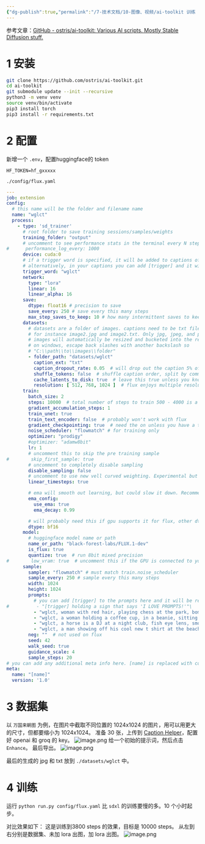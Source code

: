 ```yaml
---
{"dg-publish":true,"permalink":"/7-技术文档/10-图像、视频/ai-toolkit 训练 Flux Lora/","tags":["lora","flux"]}
---
```


参考文章：[GitHub - ostris/ai-toolkit: Various AI scripts. Mostly Stable Diffusion stuff.](https://github.com/ostris/ai-toolkit)
# 1 安装
```bash
git clone https://github.com/ostris/ai-toolkit.git
cd ai-toolkit
git submodule update --init --recursive
python3 -m venv venv
source venv/bin/activate
pip3 install torch
pip3 install -r requirements.txt
```


# 2 配置
新增一个 `.env`，配置huggingface的 token
```text
HF_TOKEN=hf_gxxxxx
```

`./config/flux.yaml`

```yaml
---
job: extension
config:
  # this name will be the folder and filename name
  name: "wglct"
  process:
    - type: 'sd_trainer'
      # root folder to save training sessions/samples/weights
      training_folder: "output"
      # uncomment to see performance stats in the terminal every N steps
#      performance_log_every: 1000
      device: cuda:0
      # if a trigger word is specified, it will be added to captions of training data if it does not already exist
      # alternatively, in your captions you can add [trigger] and it will be replaced with the trigger word
      trigger_word: "wglct"
      network:
        type: "lora"
        linear: 16
        linear_alpha: 16
      save:
        dtype: float16 # precision to save
        save_every: 250 # save every this many steps
        max_step_saves_to_keep: 10 # how many intermittent saves to keep
      datasets:
        # datasets are a folder of images. captions need to be txt files with the same name as the image
        # for instance image2.jpg and image2.txt. Only jpg, jpeg, and png are supported currently
        # images will automatically be resized and bucketed into the resolution specified
        # on windows, escape back slashes with another backslash so
        # "C:\\path\\to\\images\\folder"
        - folder_path: "datasets/wglct"
          caption_ext: "txt"
          caption_dropout_rate: 0.05  # will drop out the caption 5% of time
          shuffle_tokens: false  # shuffle caption order, split by commas
          cache_latents_to_disk: true  # leave this true unless you know what you're doing
          resolution: [ 512, 768, 1024 ]  # flux enjoys multiple resolutions
      train:
        batch_size: 2
        steps: 10000  # total number of steps to train 500 - 4000 is a good range
        gradient_accumulation_steps: 1
        train_unet: true
        train_text_encoder: false  # probably won't work with flux
        gradient_checkpointing: true  # need the on unless you have a ton of vram
        noise_scheduler: "flowmatch" # for training only
        optimizer: "prodigy"
        #optimizer: "adamw8bit"
        lr: 1
        # uncomment this to skip the pre training sample
#        skip_first_sample: true
        # uncomment to completely disable sampling
        disable_sampling: false
        # uncomment to use new vell curved weighting. Experimental but may produce better results
        linear_timesteps: true

        # ema will smooth out learning, but could slow it down. Recommended to leave on.
        ema_config:
          use_ema: true
          ema_decay: 0.99

        # will probably need this if gpu supports it for flux, other dtypes may not work correctly
        dtype: bf16
      model:
        # huggingface model name or path
        name_or_path: "black-forest-labs/FLUX.1-dev"
        is_flux: true
        quantize: true  # run 8bit mixed precision
#        low_vram: true  # uncomment this if the GPU is connected to your monitors. It will use less vram to quantize, but is slower.
      sample:
        sampler: "flowmatch" # must match train.noise_scheduler
        sample_every: 250 # sample every this many steps
        width: 1024
        height: 1024
        prompts:
          # you can add [trigger] to the prompts here and it will be replaced with the trigger word
#          - "[trigger] holding a sign that says 'I LOVE PROMPTS!'"\
          - "wglct, woman with red hair, playing chess at the park, bomb going off in the background"
          - "wglct, a woman holding a coffee cup, in a beanie, sitting at a cafe"
          - "wglct, a horse is a DJ at a night club, fish eye lens, smoke machine, lazer lights, holding a martini"
          - "wglct, a man showing off his cool new t shirt at the beach, a shark is jumping out of the water in the background"
        neg: ""  # not used on flux
        seed: 42
        walk_seed: true
        guidance_scale: 4
        sample_steps: 20
# you can add any additional meta info here. [name] is replaced with config name at top
meta:
  name: "[name]"
  version: '1.0'
```


# 3 数据集
以 `万国来朝图` 为例，在图片中截取不同位置的 1024x1024 的图片，用可以用更大的尺寸，但都要缩小为 1024x1024。
准备 30 张，上传到 [Caption Helper](https://sd-caption-helper.vercel.app/)，配置好 openai 和 groq 的 key。
![image.png](https://nxl-tuchuang.oss-cn-beijing.aliyuncs.com/202408160930439.png)
给一个初始的提示词，然后点击 `Enhance`。
最后导出。
![image.png](https://nxl-tuchuang.oss-cn-beijing.aliyuncs.com/202408160938951.png)

最后的生成的 jpg 和 txt 放到 `./datasets/wglct` 中。

# 4 训练

运行 `python run.py config/flux.yaml`
比 `sdxl` 的训练要慢的多。10 个小时起步。

对比效果如下：
这是训练到3800 steps 的效果，目标是 10000 steps。
从左到右分别是数据集、未加 lora 出图，加 lora 出图。
![image.png](https://nxl-tuchuang.oss-cn-beijing.aliyuncs.com/202408171123083.png)

